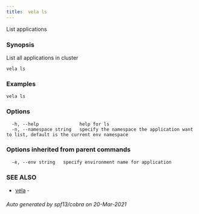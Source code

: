 ```yaml
---
title:  vela ls
---
```


List applications

### Synopsis

List all applications in cluster

```
vela ls
```

### Examples

```
vela ls
```

### Options

```
  -h, --help               help for ls
  -n, --namespace string   specify the namespace the application want to list, default is the current env namespace
```

### Options inherited from parent commands

```
  -e, --env string   specify environment name for application
```

### SEE ALSO

* [vela](vela)	 - 

###### Auto generated by spf13/cobra on 20-Mar-2021
